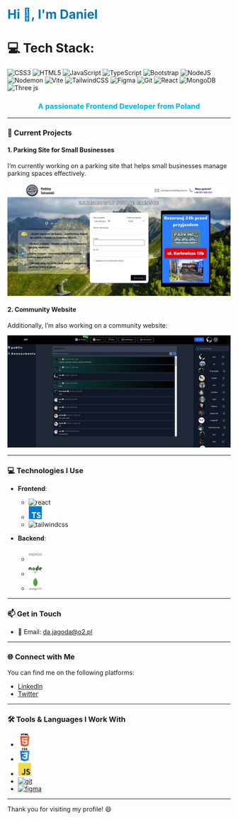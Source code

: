 <h1 align="left" style="color: #0077b6;">Hi 👋, I'm Daniel</h1>

# 💻 Tech Stack:
![CSS3](https://img.shields.io/badge/css3-%231572B6.svg?style=for-the-badge&logo=css3&logoColor=white) ![HTML5](https://img.shields.io/badge/html5-%23E34F26.svg?style=for-the-badge&logo=html5&logoColor=white) ![JavaScript](https://img.shields.io/badge/javascript-%23323330.svg?style=for-the-badge&logo=javascript&logoColor=%23F7DF1E) ![TypeScript](https://img.shields.io/badge/typescript-%23007ACC.svg?style=for-the-badge&logo=typescript&logoColor=white) ![Bootstrap](https://img.shields.io/badge/bootstrap-%238511FA.svg?style=for-the-badge&logo=bootstrap&logoColor=white) ![NodeJS](https://img.shields.io/badge/node.js-6DA55F?style=for-the-badge&logo=node.js&logoColor=white) ![Nodemon](https://img.shields.io/badge/NODEMON-%23323330.svg?style=for-the-badge&logo=nodemon&logoColor=%BBDEAD) ![Vite](https://img.shields.io/badge/vite-%23646CFF.svg?style=for-the-badge&logo=vite&logoColor=white) ![TailwindCSS](https://img.shields.io/badge/tailwindcss-%2338B2AC.svg?style=for-the-badge&logo=tailwind-css&logoColor=white) ![Figma](https://img.shields.io/badge/figma-%23F24E1E.svg?style=for-the-badge&logo=figma&logoColor=white) ![Git](https://img.shields.io/badge/git-%23F05033.svg?style=for-the-badge&logo=git&logoColor=white) ![React](https://img.shields.io/badge/react-%2320232a.svg?style=for-the-badge&logo=react&logoColor=%2361DAFB) ![MongoDB](https://img.shields.io/badge/MongoDB-%234ea94b.svg?style=for-the-badge&logo=mongodb&logoColor=white) ![Three js](https://img.shields.io/badge/threejs-black?style=for-the-badge&logo=three.js&logoColor=white)





















<h3 align="center" style="color: #00b4d8;">A passionate Frontend Developer from Poland</h3>

---

### 🔨 Current Projects
#### 1. Parking Site for Small Businesses
I’m currently working on a parking site that helps small businesses manage parking spaces effectively.

![Project Image](parkingZdj.JPG)

#### 2. Community Website
Additionally, I’m also working on a community website:

![Community Website](kox.JPG)

---

### 💻 Technologies I Use

- **Frontend**: 
  - <img src="https://camo.githubusercontent.com/44059541e82482d15a51d37935c0fb6b684a9b00226739491be20bbc72c3f59d/68747470733a2f2f72656163746e61746976652e6465762f696d672f6865616465725f6c6f676f2e737667" alt="react" height="30" width="30"/>
  - <img src="https://raw.githubusercontent.com/devicons/devicon/master/icons/typescript/typescript-original.svg" alt="typescript" height="30" width="30"/>
  - <img src="https://www.vectorlogo.zone/logos/tailwindcss/tailwindcss-icon.svg" alt="tailwindcss" height="30" width="30"/>

- **Backend**: 
  - <img src="https://raw.githubusercontent.com/devicons/devicon/master/icons/express/express-original-wordmark.svg" alt="express" height="30" width="30"/>
  - <img src="https://raw.githubusercontent.com/devicons/devicon/master/icons/nodejs/nodejs-original-wordmark.svg" alt="nodejs" height="30" width="30"/>
  - <img src="https://raw.githubusercontent.com/devicons/devicon/master/icons/mongodb/mongodb-original-wordmark.svg" alt="mongodb" height="30" width="30"/>

---

### 📫 Get in Touch

- 📧 Email: [da.jagoda@o2.pl](mailto:da.jagoda@o2.pl)

---

### 🌐 Connect with Me

You can find me on the following platforms:
- [LinkedIn](#) 
- [Twitter](#)

---

### 🛠️ Tools & Languages I Work With

- <a href="https://www.w3.org/html/" target="_blank" rel="noreferrer"> <img src="https://raw.githubusercontent.com/devicons/devicon/master/icons/html5/html5-original-wordmark.svg" alt="html5" height="30" width="30"/> </a>
- <a href="https://www.w3schools.com/css/" target="_blank" rel="noreferrer"> <img src="https://raw.githubusercontent.com/devicons/devicon/master/icons/css3/css3-original-wordmark.svg" alt="css3" height="30" width="30"/> </a>
- <a href="https://developer.mozilla.org/en-US/docs/Web/JavaScript" target="_blank" rel="noreferrer"> <img src="https://raw.githubusercontent.com/devicons/devicon/master/icons/javascript/javascript-original.svg" alt="javascript" height="30" width="30"/> </a>
- <a href="https://git-scm.com/" target="_blank" rel="noreferrer"> <img src="https://www.vectorlogo.zone/logos/git-scm/git-scm-icon.svg" alt="git" height="30" width="30"/> </a>
- <a href="https://www.figma.com/" target="_blank" rel="noreferrer"> <img src="https://www.vectorlogo.zone/logos/figma/figma-icon.svg" alt="figma" height="30" width="30"/> </a>

---

Thank you for visiting my profile! 😄
